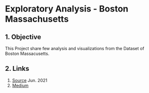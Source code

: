 # Exploratory Analysis - Boston Massachusetts

## 1. Objective

This Project share few analysis and visualizations from the Dataset of Boston Massacusetts.

## 2. Links

1. [Source](http://insideairbnb.com/get-the-data.html) Jun. 2021
2. [Medium](https://medium.com/@gui.oliveira/c8fa2e2b15e7)
